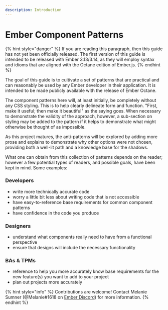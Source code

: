 ```yaml
---
description: Introduction
---
```


# Ember Component Patterns

{% hint style="danger" %}
If you are reading this paragraph, then this guide has not yet been officially released. The first version of this guide is intended to be released with Ember 3.13/3.14, as they will employ syntax and idioms that are aligned with the Octane edition of Ember.js. 
{% endhint %}

The goal of this guide is to cultivate a set of patterns that are practical and can reasonably be used by any Ember developer in their application. It is intended to be made publicly available with the release of Ember Octane.

The component patterns here will, at least initially, be completely without any CSS styling. This is to help clearly delineate form and function. "First, make it useful; then make it beautiful" as the saying goes. When necessary to demonstrate the validity of the approach, however, a sub-section on styling may be added to the pattern if it helps to demonstrate what might otherwise be thought of as impossible.  

As this project matures, the anti-patterns will be explored by adding more prose and explains to demonstrate why other options were not chosen, providing both a well-lit path and a knowledge base for the shadows.

What one can obtain from this collection of patterns depends on the reader; however a few potential types of readers, and possible goals, have been kept in mind. Some examples:  

### Developers

* write more technically accurate code 
* worry a little bit less about writing code that is not accessible
* have easy-to-reference base requirements for common component patterns
* have confidence in the code you produce

### Designers

* understand what components really need to have from a functional perspective
* ensure that designs will include the necessary functionality

### BAs & TPMs

* reference to help you more accurately know base requirements for the new feature\(s\) you want to add to your project
* plan out projects more accurately



{% hint style="info" %}
Contributions are welcome! Contact Melanie Sumner \(@Melanie\#1618 on [Ember Discord](https://discord.gg/emberjs)\) for more information. 
{% endhint %}



